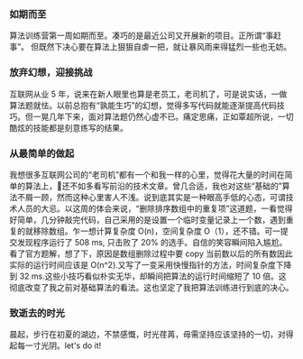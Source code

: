 ### 如期而至
算法训练营第一周如期而至。凑巧的是最近公司又开展新的项目。正所谓“事赶事”。
但既然下决心要在算法上狠狠自虐一把，就让暴风雨来得猛烈一些也无妨。

### 放弃幻想，迎接挑战
互联网从业 5 年，说来在新人眼里也算是老员工，老司机了，可是说实话，一做算法题就怯。以前总抱有“孰能生巧”的幻想，觉得多写代码就能逐渐提高代码技巧。但一晃几年下来，面对算法题仍然心虚不已。痛定思痛，正如覃超所说，一切酷炫的技能都是刻意练写的结果。

### 从最简单的做起
我想很多互联网公司的“老司机”都有一个和我一样的心里，觉得花大量的时间在简单的算法上，还不如多看写前沿的技术文章。曾几合适，我也对这些“基础的”算法不屑一顾，然而这种心里害人不浅。说到底其实是一种眼高手低的心态，可谓技术人员的大忌。以这周的体会来说，“删除排序数组中的重复项”这道题，一看觉得好简单，几分钟敲完代码，自己采用的是设置一个临时变量记录上一个数，遇到重复的就移除数组。乍一想计算复杂度 O(n)，空间复杂度 O（1），还不错。可一提交发现程序运行了 508 ms, 只击败了 20% 的选手。自信的笑容瞬间陷入尴尬。看了官方题解，想了下，原因是数组删除过程中要 copy 当前数以后的所有数因此实际的运行时间应该是 O(n^2).又写了一变采用快慢指针的方法，时间复杂度下降到 32 ms.这些小技巧看似朴实无华，却瞬间把算法的运行时间缩短了 10 倍。这彻底改变了我之前对基础算法的看法。这也坚定了我把算法训练进行到底的决心。

### 致逝去的时光
晨起，步行在初夏的湖边，不禁感慨，时光荏苒，毋需坚持应该坚持的一切，对得起每一寸光阴。let's do it!
